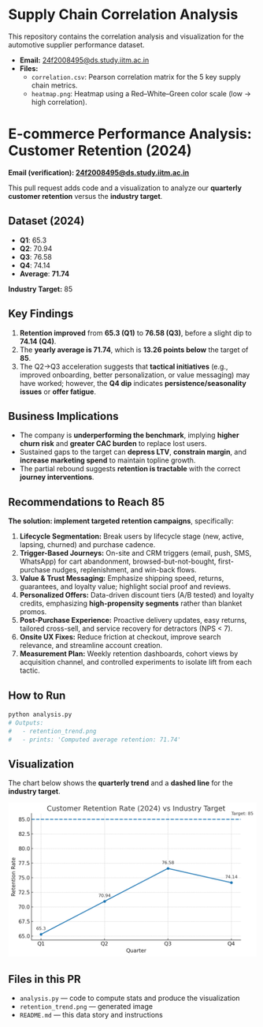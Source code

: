 # Supply Chain Correlation Analysis

This repository contains the correlation analysis and visualization for the automotive supplier performance dataset.

- **Email:** 24f2008495@ds.study.iitm.ac.in
- **Files:**
  - `correlation.csv`: Pearson correlation matrix for the 5 key supply chain metrics.
  - `heatmap.png`: Heatmap using a Red–White–Green color scale (low → high correlation).

# E-commerce Performance Analysis: Customer Retention (2024)

**Email (verification): 24f2008495@ds.study.iitm.ac.in**

This pull request adds code and a visualization to analyze our **quarterly customer retention** versus the **industry target**.

## Dataset (2024)
- **Q1**: 65.3  
- **Q2**: 70.94  
- **Q3**: 76.58  
- **Q4**: 74.14  
- **Average**: **71.74**

**Industry Target:** 85

## Key Findings
1. **Retention improved** from **65.3 (Q1)** to **76.58 (Q3)**, before a slight dip to **74.14 (Q4)**.  
2. The **yearly average is 71.74**, which is **13.26 points below** the target of **85**.  
3. The Q2→Q3 acceleration suggests that **tactical initiatives** (e.g., improved onboarding, better personalization, or value messaging) may have worked; however, the **Q4 dip** indicates **persistence/seasonality issues** or **offer fatigue**.

## Business Implications
- The company is **underperforming the benchmark**, implying **higher churn risk** and **greater CAC burden** to replace lost users.
- Sustained gaps to the target can **depress LTV**, **constrain margin**, and **increase marketing spend** to maintain topline growth.
- The partial rebound suggests **retention is tractable** with the correct **journey interventions**.

## Recommendations to Reach 85
**The solution: implement targeted retention campaigns**, specifically:
1. **Lifecycle Segmentation:** Break users by lifecycle stage (new, active, lapsing, churned) and purchase cadence.
2. **Trigger-Based Journeys:** On-site and CRM triggers (email, push, SMS, WhatsApp) for cart abandonment, browsed-but-not-bought, first-purchase nudges, replenishment, and win-back flows.
3. **Value & Trust Messaging:** Emphasize shipping speed, returns, guarantees, and loyalty value; highlight social proof and reviews.
4. **Personalized Offers:** Data-driven discount tiers (A/B tested) and loyalty credits, emphasizing **high-propensity segments** rather than blanket promos.
5. **Post-Purchase Experience:** Proactive delivery updates, easy returns, tailored cross-sell, and service recovery for detractors (NPS < 7).
6. **Onsite UX Fixes:** Reduce friction at checkout, improve search relevance, and streamline account creation.
7. **Measurement Plan:** Weekly retention dashboards, cohort views by acquisition channel, and controlled experiments to isolate lift from each tactic.

## How to Run
```bash
python analysis.py
# Outputs:
#   - retention_trend.png
#   - prints: 'Computed average retention: 71.74'
```

## Visualization
The chart below shows the **quarterly trend** and a **dashed line** for the **industry target**.

![Retention Trend](retention_trend.png)

## Files in this PR
- `analysis.py` — code to compute stats and produce the visualization
- `retention_trend.png` — generated image
- `README.md` — this data story and instructions

